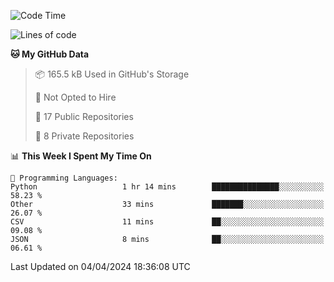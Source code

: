 <!--START_SECTION:waka-->
![Code Time](http://img.shields.io/badge/Code%20Time-876%20hrs%206%20mins-blue)

![Lines of code](https://img.shields.io/badge/From%20Hello%20World%20I%27ve%20Written-207.7%20thousand%20lines%20of%20code-blue)

**🐱 My GitHub Data** 

> 📦 165.5 kB Used in GitHub's Storage 
 > 
> 🚫 Not Opted to Hire
 > 
> 📜 17 Public Repositories 
 > 
> 🔑 8 Private Repositories 
 > 
📊 **This Week I Spent My Time On** 

```text
💬 Programming Languages: 
Python                   1 hr 14 mins        ███████████████░░░░░░░░░░   58.23 % 
Other                    33 mins             ███████░░░░░░░░░░░░░░░░░░   26.07 % 
CSV                      11 mins             ██░░░░░░░░░░░░░░░░░░░░░░░   09.08 % 
JSON                     8 mins              ██░░░░░░░░░░░░░░░░░░░░░░░   06.61 % 
```


 Last Updated on 04/04/2024 18:36:08 UTC
<!--END_SECTION:waka-->
